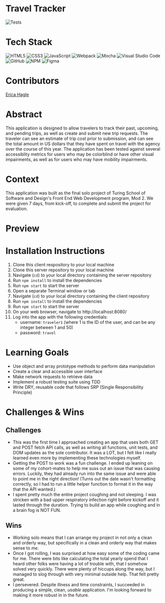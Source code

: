 # Travel Tracker
![Tests](https://badgen.net/badge/tests/passing/green?icon=github)

# Tech Stack
![HTML5](https://img.shields.io/badge/html5-%23E34F26.svg?style=for-the-badge&logo=html5&logoColor=white)
![CSS3](https://img.shields.io/badge/css3-%231572B6.svg?style=for-the-badge&logo=css3&logoColor=white)
![JavaScript](https://img.shields.io/badge/javascript-%23323330.svg?style=for-the-badge&logo=javascript&logoColor=%23F7DF1E)
![Webpack](https://img.shields.io/badge/webpack-%238DD6F9.svg?style=for-the-badge&logo=webpack&logoColor=black)
![Mocha](https://img.shields.io/badge/-mocha-%238D6748?style=for-the-badge&logo=mocha&logoColor=white)
![Visual Studio Code](https://img.shields.io/badge/Visual%20Studio%20Code-0078d7.svg?style=for-the-badge&logo=visual-studio-code&logoColor=white)
![GitHub](https://img.shields.io/badge/github-%23121011.svg?style=for-the-badge&logo=github&logoColor=white)
![NPM](https://img.shields.io/badge/NPM-%23CB3837.svg?style=for-the-badge&logo=npm&logoColor=white)
![Figma](https://img.shields.io/badge/figma-%23F24E1E.svg?style=for-the-badge&logo=figma&logoColor=white)

# Contributors
[Erica Hagle](https://github.com/ericahagle)

# Abstract
This application is designed to allow travelers to track their past, upcoming, and pending trips, as well as create and submit new trip requests. The traveler can see an estimate of trip cost prior to submission, and can see the total amount in US dollars that they have spent on travel with the agency over the course of this year. The application has been tested against several accessiblity metrics for users who may be colorblind or have other visual impairments, as well as for users who may have mobility impairments.

# Context
This application was built as the final solo project of Turing School of Software and Design's Front End Web Development program, Mod 2. We were given 7 days, from kick-off, to complete and submit the project for evaluation.

# Preview


# Installation Instructions
1. Clone this client respository to your local machine
1. Clone this server repository to your local machine
1. Navigate (`cd`) to your local directory containing the server repository
1. Run `npm install` to install the dependencies
1. Run `npm start` to start the server
1. Open a separate Terminal window or tab
1. Navigate (`cd`) to your local directory containing the client repository
1. Run `npm install` to install the dependencies
1. Run `npm start` to start the server
1. On your web browser, navigate to http://localhost:8080/
1. Log into the app with the following credentials:
    - username: `traveler1` (where 1 is the ID of the user, and can be any integer between 1 and 50)
    - password: `travel`


# Learning Goals
- Use object and array prototype methods to perform data manipulation
- Create a clear and accessible user interface
- Make network requests to retrieve data
- Implement a robust testing suite using TDD
- Write DRY, reusable code that follows SRP (Single Responsibility Principle)

# Challenges & Wins
## Challenges
- This was the first time I approached creating an app that uses both GET and POST fetch API calls, as well as writing all functions, unit tests, and DOM updates as the sole contributor. It was a LOT, but I felt like I really learned even more by implementing these technologies myself.
- Getting the POST to work was a fun challenge. I ended up leaning on some of my cohort-mates to help me suss out an issue that was causing errors. Luckily, they had already run into the same issue and were able to point me in the right direction! (Turns out the date wasn't formatting correctly, so I had to run a little helper function to format it in the way that the API wanted.)
- I spent pretty much the entire project coughing and not sleeping. I was stricken with a bad upper respiratory infection right before kickoff and it lasted through the duration. Trying to build an app while coughing and in a brain fog is NOT FUN.
## Wins
- Working solo means that I can arrange my project in not only a clean and orderly way, but specifically in a clean and orderly way that makes sense to _me_. 
- Once I got rolling, I was surprised at how easy some of the coding came for me. There were bits like calculating the total yearly spend that I heard other folks were having a lot of trouble with, that I somehow solved very quickly. There were plenty of hiccups along the way, but I managed to slog through with very minimal outside help. That felt pretty great.
- I persevered. Despite illness and time constraints, I succeeded in producing a simple, clean, _usable_ application. I'm looking forward to making it more robust in in the future.